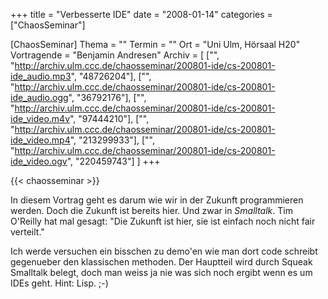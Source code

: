 +++
title = "Verbesserte IDE"
date = "2008-01-14"
categories = ["ChaosSeminar"]

[ChaosSeminar]
Thema = ""
Termin = ""
Ort = "Uni Ulm, Hörsaal H20"
Vortragende = "Benjamin Andresen"
Archiv = [
	["", "http://archiv.ulm.ccc.de/chaosseminar/200801-ide/cs-200801-ide_audio.mp3", "48726204"],
	["", "http://archiv.ulm.ccc.de/chaosseminar/200801-ide/cs-200801-ide_audio.ogg", "36792176"],
	["", "http://archiv.ulm.ccc.de/chaosseminar/200801-ide/cs-200801-ide_video.m4v", "97444210"],
	["", "http://archiv.ulm.ccc.de/chaosseminar/200801-ide/cs-200801-ide_video.mp4", "213299933"],
	["", "http://archiv.ulm.ccc.de/chaosseminar/200801-ide/cs-200801-ide_video.ogv", "220459743"]
	]
+++

{{< chaosseminar >}}

In diesem Vortrag geht es darum wie wir in der Zukunft programmieren werden.
Doch die Zukunft ist bereits hier. Und zwar in *Smalltalk*.
Tim O'Reilly hat mal gesagt: "Die Zukunft ist hier, sie ist einfach noch nicht fair verteilt."

Ich werde versuchen ein bisschen zu demo'en wie man dort code schreibt gegenueber den klassischen methoden. Der Hauptteil wird durch Squeak Smalltalk belegt, doch man weiss ja nie was sich noch ergibt wenn es um IDEs geht. Hint: Lisp. ;-)
